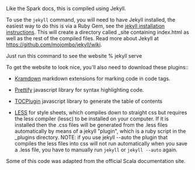 Like the Spark docs, this is compiled using Jekyll.

To use the `jekyll` command, you will need to have Jekyll installed, the
easiest way to do this is via a Ruby Gem, see the [jekyll installation
instructions](https://github.com/mojombo/jekyll/wiki/install). This will create
a directory called _site containing index.html as well as the rest of the
compiled files. Read more about Jekyll at
https://github.com/mojombo/jekyll/wiki.

Just run this command to see the website
% jekyll serve

To get the website to look nice, you'll also need to download these plugins::
* [Kramdown](http://kramdown.rubyforge.org/) markdown extensions for
  marking code in code tags.

* [Prettify](https://code.google.com/p/google-code-prettify/wiki/GettingStarted)
  javascript library for syntax highlighting code.

* [TOCPlugin](https://code.google.com/p/samaxesjs/wiki/TOCPlugin) javascript 
  library to generate the table of contents

* [LESS](http://lesscss.org/) for style sheets, which compiles down to straight
  css but requires the less compiler (lessc) to be installed on your computer.
  If it is installed then the .css files will be generated from the .less files
  automatically by means of a jekyll "plugin", which is a ruby script in the
  _plugins directory. NOTE: if you use jekyll --auto the plugin that compiles
  the less files into css will not run automatically when you save a .less file,
  you have to manually run `jekyll` or `jekyll --auto` again.

Some of this code was adapted from the official Scala documentation site.
